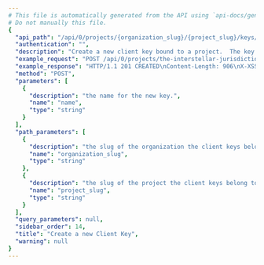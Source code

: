 ```yaml
---
# This file is automatically generated from the API using `api-docs/generate.py`
# Do not manually this file.
{
  "api_path": "/api/0/projects/{organization_slug}/{project_slug}/keys/", 
  "authentication": "", 
  "description": "Create a new client key bound to a project.  The key's secret and\npublic key are generated by the server.", 
  "example_request": "POST /api/0/projects/the-interstellar-jurisdiction/pump-station/keys/ HTTP/1.1\nHost: sentry.io\nAuthorization: Bearer {base64-encoded-key-here}\nContent-Type: application/json\n\n{\n  \"name\": \"Fabulous Key\"\n}", 
  "example_response": "HTTP/1.1 201 CREATED\nContent-Length: 906\nX-XSS-Protection: 1; mode=block\nContent-Language: en\nX-Content-Type-Options: nosniff\nVary: Accept-Language, Cookie\nAllow: GET, POST, HEAD, OPTIONS\nX-Frame-Options: deny\nContent-Type: application/json\n\n{\n  \"browserSdk\": {\n    \"choices\": [\n      [\n        \"latest\", \n        \"latest\"\n      ], \n      [\n        \"4.x\", \n        \"4.x\"\n      ]\n    ]\n  }, \n  \"browserSdkVersion\": \"4.x\", \n  \"dateCreated\": \"2018-11-06T17:23:46.801Z\", \n  \"dsn\": {\n    \"cdn\": \"https://sentry.io/js-sdk-loader/2a6c889d8f234388bcbee1d6e48aa3a1.min.js\", \n    \"csp\": \"https://sentry.io/api/2/csp-report/?sentry_key=2a6c889d8f234388bcbee1d6e48aa3a1\", \n    \"minidump\": \"https://sentry.io/api/2/minidump/?sentry_key=2a6c889d8f234388bcbee1d6e48aa3a1\", \n    \"public\": \"https://2a6c889d8f234388bcbee1d6e48aa3a1@sentry.io/2\", \n    \"secret\": \"https://2a6c889d8f234388bcbee1d6e48aa3a1:33ae35c193af41b980cc8486cbe5fc0f@sentry.io/2\", \n    \"security\": \"https://sentry.io/api/2/security/?sentry_key=2a6c889d8f234388bcbee1d6e48aa3a1\"\n  }, \n  \"id\": \"2a6c889d8f234388bcbee1d6e48aa3a1\", \n  \"isActive\": true, \n  \"label\": \"Fabulous Key\", \n  \"name\": \"Fabulous Key\", \n  \"projectId\": 2, \n  \"public\": \"2a6c889d8f234388bcbee1d6e48aa3a1\", \n  \"rateLimit\": null, \n  \"secret\": \"33ae35c193af41b980cc8486cbe5fc0f\"\n}", 
  "method": "POST", 
  "parameters": [
    {
      "description": "the name for the new key.", 
      "name": "name", 
      "type": "string"
    }
  ], 
  "path_parameters": [
    {
      "description": "the slug of the organization the client keys belong to.", 
      "name": "organization_slug", 
      "type": "string"
    }, 
    {
      "description": "the slug of the project the client keys belong to.", 
      "name": "project_slug", 
      "type": "string"
    }
  ], 
  "query_parameters": null, 
  "sidebar_order": 14, 
  "title": "Create a new Client Key", 
  "warning": null
}
---
```

